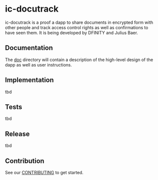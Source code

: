 # ic-docutrack

ic-docutrack is a proof a dapp to share documents in encrypted form with other people and track access control rights as well as confirmations to have seen them. It is being developed by DFINITY and Julius Baer.

## Documentation

The [doc](doc/) directory will contain a description of the high-level design of the dapp as well as user instructions.

## Implementation

tbd

## Tests

tbd

## Release

tbd

## Contribution

See our [CONTRIBUTING](.github/CONTRIBUTING.md) to get started.
